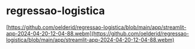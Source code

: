 # regressao-logistica

[https://github.com/oelderid/regressao-logistica/blob/main/app/streamlit-app-2024-04-20-12-04-88.webm](https://github.com/oelderid/regressao-logistica/blob/main/app/streamlit-app-2024-04-20-12-04-88.webm)
